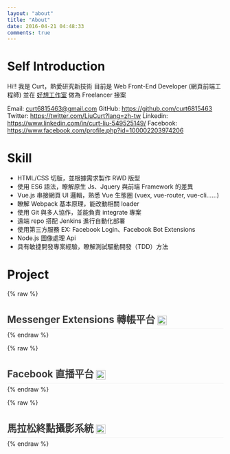 ```yaml
---
layout: "about"
title: "About"
date: 2016-04-21 04:48:33
comments: true
---
```

# Self Introduction

Hi!! 我是 Curt，熱愛研究新技術
目前是 Web Front-End Developer (網頁前端工程師)
並在 [好想工作室](https://www.facebook.com/GoodideasStudio/) 做為 Freelancer 接案

Email: curt6815463@gmail.com
GitHub: https://github.com/curt6815463
Twitter: https://twitter.com/LiuCurt?lang=zh-tw
Linkedin: https://www.linkedin.com/in/curt-liu-549525149/
Facebook: https://www.facebook.com/profile.php?id=100002203974206
# Skill

* HTML/CSS 切版，並根據需求製作 RWD 版型
* 使用 ES6 語法，瞭解原生 Js、Jquery 與前端 Framework 的差異
* Vue.js 串接網頁 UI 邏輯，熟悉 Vue 生態圈 (vuex, vue-router, vue-cli......)
* 瞭解 Webpack 基本原理，能改動相關 loader
* 使用 Git 與多人協作，並能負責 integrate 專案
* 遠端 repo 搭配 Jenkins 進行自動化部署
* 使用第三方服務 EX: Facebook Login、Facebook Bot Extensions
* Node.js 圖像處理 Api
* 具有敏捷開發專案經驗，瞭解測試驅動開發（TDD）方法

# Project

{% raw %}
<div class="project">
  <div class="project-title">
    <span>
      Messenger Extensions 轉帳平台
    </span>
    <img class="arrow" src="/static/arrow_right.png" alt="">
  </div>
  <div class="project-open-opacity">
    <div class="project-introduction-content">
    <img class="project-img" width="24%" src="https://i.imgur.com/TAsmVWx.png" alt="">
    <img class="project-img" width="24%" src="https://i.imgur.com/1nsVmAw.gif" alt="">
    <img class="project-img" width="24%" src="https://i.imgur.com/txOd3NO.gif" alt="">
    <img class="project-img" width="24%" src="https://i.imgur.com/o3z0SDX.png" alt="">
    </div>
    <div class="project-introduction-title">
      User Story
    </div>
    <div class="project-introduction-content">
      此產品為現金轉帳系統，本身已上架於 Android、IOS，業主委託將其實作於 Facebook Messenger Extensions 平台，能與 Messsenger 做些互動 EX: 當 A 使用在產品上決定好轉多少錢給 B 之後，可以直接分享訊息給 B，B 打開後可決定是否接受。
    </div>
    <div class="project-introduction-title">
      負責項目
    </div>
    <div class="project-introduction-content">
      <ul>
        <li>
          頁面切版並製作 RWD 版型
        </li>
        <li>
          使用 Vue 以及 Vuex 串接後端 API 處理 UI 邏輯，製作 SPA 應用
        </li>
        <li>
          使用 Facebook Messenger Extensions 產品
        </li>
        <li>
          處理應用程式開啟 Webview 網頁與真實瀏覽器相容問題
        </li>
        <li>
          使用 Node.js 開影像處理 API  
        </li>
        <li>
          配合敏捷開發流程
        </li>
        <li>
          使用 Git-Flow 協作
        </li>
      </ul>
    </div>
  </div>

</div>
{% endraw %}

{% raw %}
<div class="project">
  <div class="project-title">
    <span>
      Facebook 直播平台
    </span>
    <img class="arrow" src="/static/arrow_right.png" alt="">
  </div>
  <div class="project-open-opacity">
    <div class="project-introduction-content">
    <img class="project-img" src="https://i.imgur.com/UYpZBlQ.png" alt="">
    <img class="project-img" src="https://i.imgur.com/OvbhrMj.png" alt="">
    </div>
    <div class="project-introduction-title">
      User Story
    </div>
    <div class="project-introduction-content">
      客戶希望讓直播主在臉書直播競標時，能提供一個平台讓得標者進去下標，並設定付款、取貨方式......等，簡化後續相關作業流程。
    </div>
    <div class="project-introduction-title">
      負責項目
    </div>
    <div class="project-introduction-content">
      <ul>
        <li>
          頁面切版並製作 RWD 版型，使用部分 Bootstrap 4 功能
        </li>
        <li>
          使用 Vue 以及 Vuex 串接後端 API 處理 UI 邏輯
        </li>
        <li>
          使用 Facebook Loign 產品及直撥影片嵌入
        </li>
        <li>
          Jenkins 自動化部署
        </li>
        <li>
          設定 Webpack Muti-Entry 根據不同 html file 產生不同 build file
        </li>
      </ul>
    </div>
  </div>

</div>
{% endraw %}

{% raw %}
<div class="project">
  <div class="project-title">
    <span>
      馬拉松終點攝影系統
    </span>
    <img class="arrow" src="/static/arrow_right.png" alt="">
  </div>
  <div class="project-open-opacity">
    <div class="project-introduction-content">
      <img class="project-img" src="https://i.imgur.com/PjOdw9z.png" alt="">
    </div>
    <div class="project-introduction-title">
      User Story
    </div>
    <div class="project-introduction-content">
      馬拉松公司使用 RFID 晶片紀錄跑者到達終點時間藉此判斷名次，但常發生作弊行為 EX: 男生帶女生晶片代跑，因此希望有套系統可以配合現場 Gopro 攝影機快速查詢。
    </div>
    <div class="project-introduction-title">
      負責項目
    </div>
    <div class="project-introduction-content">
      <ul>
        <li>
          IPICO主機連線：連結多台 IPICO 主機，並使用 socket 監聽跑者晶片，取得晶片到達終點時間
        </li>
        <li>
          Gopro控制：透過 Gopro Wifi Api 取得攝影機狀態（影片張數、是否攝影中......）、控制攝影機行為（開啟錄影、關機......）
        </li>
        <li>
          商業邏輯： 透過晶片得到時間後計算該取出 Gopro 哪段影片或照片
        </li>
        <li>
          使用 ffmpeg 套件即時串流攝影機當前畫面
        </li>
      </ul>
    </div>
  </div>

</div>
{% endraw %}

<style>
.post-content {
  padding-top: 3em;
}
.project{
  max-height: 65px;
  overflow: hidden;
  transition: max-height 1s;
}
.project-open-opacity{
  opacity: 0;
  transition: opacity 1s;  
}
.open-opacity{
  opacity: 1 !important;
}
.project-open{
  max-height: 3000px !important;  
}
.project-title{
  cursor: pointer;
  color: #3d3d3d;
  margin-top: 20px;
  margin-bottom: 20px;
  padding-bottom: 0.3em;
  border-bottom: 1px solid #eee;
  font-size: 1.4rem;
  font-weight: bold;
}
.project-title:hover{
  color: #979797;
}
.arrow{
  width: 1em;
  vertical-align: middle;
  transform: rotate(0deg);
  transition: transform 0.5s;
}
.arrow-rotate{
  transform: rotate(90deg);
}

.project-introduction-title{
  color: #3d3d3d;
  margin-top: 20px;
  margin-bottom: 20px;
  font-size: 1.1rem;
  font-weight: bold;
}
.project-introduction-content{
  color: #4a4a4a;
  font-size: 16px;
  line-height: 30px;
  letter-spacing: 1px;

}
.project-img{
  max-width: 100%;
}
</style>
